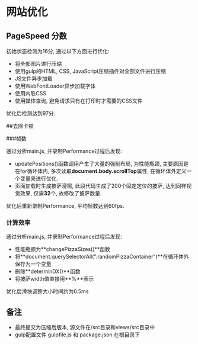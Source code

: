 # 网站优化

## PageSpeed 分数

初始状态检测为16分, 通过以下方面进行优化:

* 将全部图片进行压缩
* 使用gulp的HTML, CSS, JavaScript压缩插件对全部文件进行压缩
* JS文件异步加载
* 使用WebFontLoader异步加载字体
* 使用内联CSS
* 使用媒体查询, 避免请求只有在打印时才需要的CSS文件

优化后检测达到97分.

##去除卡顿

###帧数

通过分析main.js, 并录制Performance过程后发现:

* updatePositions()函数调用产生了大量的强制布局, 为性能瓶颈, 主要原因是在for循环体内, 多次读取**document.body.scrollTop**属性, 在循环体外定义一个变量来进行优化.
* 页面加载时生成披萨滑窗, 此段代码生成了200个固定定位的披萨, 达到同样视觉效果, 仅需**32**个, 故修改了披萨数量.

优化后重新录制Performance, 平均帧数达到60fps.

### 计算效率
通过分析main.js, 并录制Performance过程后发现:

* 性能瓶颈为**changePizzaSizes()**函数
* 将**document.querySelectorAll(".randomPizzaContainer")**在循环体外保存为一个变量
* 删除**determinDX()**函数
* 将披萨width值直接用**%**表示

优化后滑块调整大小时间约为0.5ms

## 备注
* 最终提交为压缩后版本, 源文件在/src目录和views/src目录中
* gulp配置文件 gulpfile.js 和 package.json 在根目录下
